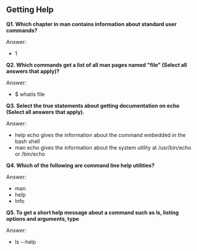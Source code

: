 ## Getting Help

**Q1. Which chapter in man contains information about standard user commands?**

Answer: 
* 1

**Q2. Which commands get a list of all man pages named "file" (Select all answers that apply)?**

Answer: 
* $ whatis file

**Q3. Select the true statements about getting documentation on echo (Select all answers that apply).**

Answer:
* help echo gives the information about the command embedded in the bash shell
* man echo gives the information about the system utility at /usr/bin/echo or /bin/echo

**Q4. Which of the following are command line help utilities?**

Answer:
* man
* help
* Info

**Q5. To get a short help message about a command such as ls, listing options and arguments, type**

Answer: 
* ls --help

